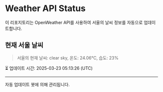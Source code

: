 
# Weather API Status

이 리포지토리는 OpenWeather API를 사용하여 서울의 날씨 정보를 자동으로 업데이트합니다.

## 현재 서울 날씨
> 서울의 현재 날씨: clear sky, 온도: 24.06°C, 습도: 23%

⏳ 업데이트 시간: 2025-03-23 05:13:26 (UTC)

---
자동 업데이트 봇에 의해 관리됩니다.
